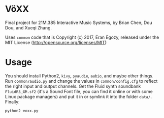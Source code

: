 # VöXX

Final project for 21M.385 Interactive Music Systems, by Brian Chen, Dou Dou, and Xueqi Zhang.

Uses `common` code that is Copyright (c) 2017, Eran Egozy, released under the MIT License (http://opensource.org/licenses/MIT)

# Usage

You should install Python2, `kivy`, `pyaudio`, `aubio`, and maybe other things. Run `common/audio.py` and change the values in `common/config.cfg` to reflect the right input and output channels. Get the Fluid synth soundbank `FluidR3_GM.sf2` (it's a Sound Font file, you can find it online or with some Linux package managers) and put it in or symlink it into the folder `data/`. Finally:

```
python2 voxx.py
```
